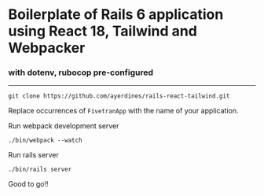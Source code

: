 # Boilerplate of Rails 6 application using React 18, Tailwind and Webpacker
### with dotenv, rubocop pre-configured

---

```shell
git clone https://github.com/ayerdines/rails-react-tailwind.git
```

Replace occurrences of `FivetranApp` with the name of your application.

Run webpack development server
```shell
./bin/webpack --watch
```

Run rails server
```shell
./bin/rails server
```

Good to go!!
